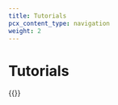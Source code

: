```yaml
---
title: Tutorials
pcx_content_type: navigation
weight: 2
---
```


# Tutorials

{{<directory-listing>}}